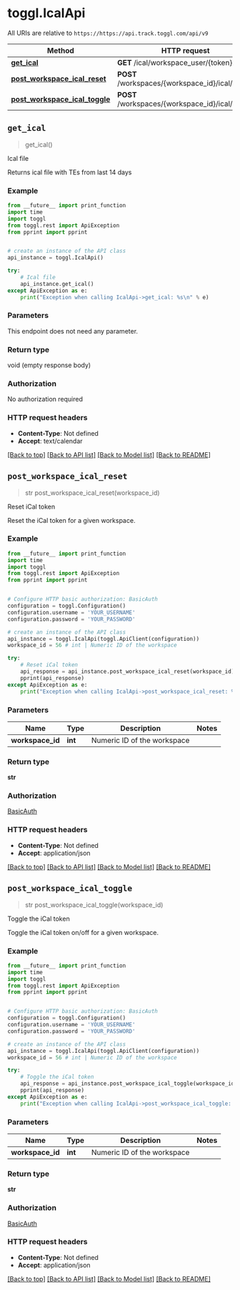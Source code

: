 # toggl.IcalApi

All URIs are relative to `https://https://api.track.toggl.com/api/v9`

Method | HTTP request | Description
------------- | ------------- | -------------
[**get_ical**](IcalApi.md#get_ical) | **GET** /ical/workspace_user/{token} | Ical file
[**post_workspace_ical_reset**](IcalApi.md#post_workspace_ical_reset) | **POST** /workspaces/{workspace_id}/ical/reset | Reset iCal token
[**post_workspace_ical_toggle**](IcalApi.md#post_workspace_ical_toggle) | **POST** /workspaces/{workspace_id}/ical/toggle | Toggle the iCal token


## `get_ical`
> get_ical()

Ical file

Returns ical file with TEs from last 14 days

### Example

```python
from __future__ import print_function
import time
import toggl
from toggl.rest import ApiException
from pprint import pprint


# create an instance of the API class
api_instance = toggl.IcalApi()

try:
    # Ical file
    api_instance.get_ical()
except ApiException as e:
    print("Exception when calling IcalApi->get_ical: %s\n" % e)
```

### Parameters

This endpoint does not need any parameter.

### Return type

void (empty response body)

### Authorization

No authorization required

### HTTP request headers

 - **Content-Type**: Not defined
 - **Accept**: text/calendar

[[Back to top]](#) [[Back to API list]](../README.md#documentation-for-api-endpoints) [[Back to Model list]](../README.md#documentation-for-models) [[Back to README]](../README.md)

## `post_workspace_ical_reset`
> str post_workspace_ical_reset(workspace_id)

Reset iCal token

Reset the iCal token for a given workspace.

### Example

```python
from __future__ import print_function
import time
import toggl
from toggl.rest import ApiException
from pprint import pprint


# Configure HTTP basic authorization: BasicAuth
configuration = toggl.Configuration()
configuration.username = 'YOUR_USERNAME'
configuration.password = 'YOUR_PASSWORD'

# create an instance of the API class
api_instance = toggl.IcalApi(toggl.ApiClient(configuration))
workspace_id = 56 # int | Numeric ID of the workspace

try:
    # Reset iCal token
    api_response = api_instance.post_workspace_ical_reset(workspace_id)
    pprint(api_response)
except ApiException as e:
    print("Exception when calling IcalApi->post_workspace_ical_reset: %s\n" % e)
```

### Parameters


Name | Type | Description  | Notes
------------- | ------------- | ------------- | -------------
 **workspace_id** | **int**| Numeric ID of the workspace | 

### Return type

**str**

### Authorization

[BasicAuth](../README.md#BasicAuth)

### HTTP request headers

 - **Content-Type**: Not defined
 - **Accept**: application/json

[[Back to top]](#) [[Back to API list]](../README.md#documentation-for-api-endpoints) [[Back to Model list]](../README.md#documentation-for-models) [[Back to README]](../README.md)

## `post_workspace_ical_toggle`
> str post_workspace_ical_toggle(workspace_id)

Toggle the iCal token

Toggle the iCal token on/off for a given workspace.

### Example

```python
from __future__ import print_function
import time
import toggl
from toggl.rest import ApiException
from pprint import pprint


# Configure HTTP basic authorization: BasicAuth
configuration = toggl.Configuration()
configuration.username = 'YOUR_USERNAME'
configuration.password = 'YOUR_PASSWORD'

# create an instance of the API class
api_instance = toggl.IcalApi(toggl.ApiClient(configuration))
workspace_id = 56 # int | Numeric ID of the workspace

try:
    # Toggle the iCal token
    api_response = api_instance.post_workspace_ical_toggle(workspace_id)
    pprint(api_response)
except ApiException as e:
    print("Exception when calling IcalApi->post_workspace_ical_toggle: %s\n" % e)
```

### Parameters


Name | Type | Description  | Notes
------------- | ------------- | ------------- | -------------
 **workspace_id** | **int**| Numeric ID of the workspace | 

### Return type

**str**

### Authorization

[BasicAuth](../README.md#BasicAuth)

### HTTP request headers

 - **Content-Type**: Not defined
 - **Accept**: application/json

[[Back to top]](#) [[Back to API list]](../README.md#documentation-for-api-endpoints) [[Back to Model list]](../README.md#documentation-for-models) [[Back to README]](../README.md)

